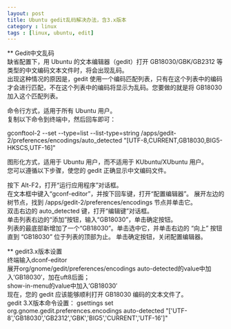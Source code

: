 ```yaml
---
layout: post
title: Ubuntu gedit乱码解决办法，含3.x版本
category : linux
tags : [linux, ubuntu, edit]
---
```


** Gedit中文乱码  
缺省配置下，用 Ubuntu 的文本编辑器（gedit）打开 GB18030/GBK/GB2312 等类型的中文编码文本文件时，将会出现乱码。  
出现这种情况的原因是，gedit 使用一个编码匹配列表，只有在这个列表中的编码才会进行匹配，不在这个列表中的编码将显示为乱码。您要做的就是将 GB18030 加入这个匹配列表。  

命令行方式，适用于所有 Ubuntu 用户。  
复制以下命令到终端中，然后回车即可：  

gconftool-2 --set --type=list --list-type=string /apps/gedit-2/preferences/encodings/auto_detected "[UTF-8,CURRENT,GB18030,BIG5-HKSCS,UTF-16]"  

图形化方式，适用于 Ubuntu 用户，而不适用于 KUbuntu/XUbuntu 用户。  
您可以遵循以下步骤，使您的 gedit 正确显示中文编码文件。  

按下 Alt-F2，打开“运行应用程序”对话框。  
在文本框中键入“gconf-editor”，并按下回车键，打开“配置编辑器”。
展开左边的树节点，找到 /apps/gedit-2/preferences/encodings 节点并单击它。  
双击右边的 auto_detected 键，打开“编辑键”对话框。  
单击列表右边的“添加”按钮，输入“GB18030”，单击确定按钮。  
列表的最底部新增加了一个“GB18030”。单击选中它，并单击右边的 “向上” 按钮直到 “GB18030” 位于列表的顶部为止。
单击确定按钮，关闭配置编辑器。  


** gedit3.x版本设置  
终端输入dconf-editor  
展开org/gnome/gedit/preferences/encodings  auto-detected的value中加入’GB18030′，加在uft8后面；  
show-in-menu的value中加入’GB18030′  
现在，您的 gedit 应该能够顺利打开 GB18030 编码的文本文件了。  
gedit 3.X版本命令设置： gsettings set org.gnome.gedit.preferences.encodings auto-detected "['UTF-8','GB18030','GB2312','GBK','BIG5','CURRENT','UTF-16']"  


